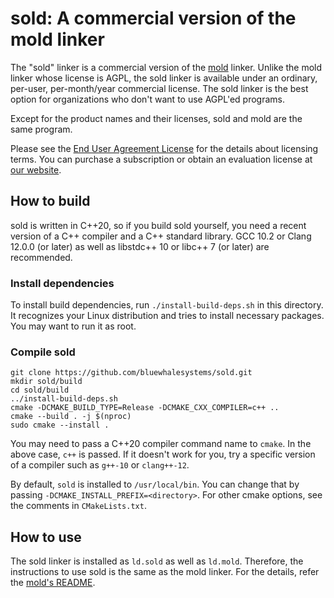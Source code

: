 # sold: A commercial version of the mold linker

The "sold" linker is a commercial version of the
[mold](https://github.com/rui314/mold) linker. Unlike the mold linker whose
license is AGPL, the sold linker is available under an ordinary, per-user,
per-month/year commercial license. The sold linker is the best option for
organizations who don't want to use AGPL'ed programs.

Except for the product names and their licenses, sold and mold are the same
program.

Please see the [End User Agreement License](LICENSE.md) for the details about
licensing terms. You can purchase a subscription or obtain an evaluation
license at [our website](https://bluewhale.systems).

## How to build

sold is written in C++20, so if you build sold yourself, you need a
recent version of a C++ compiler and a C++ standard library. GCC 10.2
or Clang 12.0.0 (or later) as well as libstdc++ 10 or libc++ 7 (or
later) are recommended.

### Install dependencies

To install build dependencies, run `./install-build-deps.sh` in this
directory. It recognizes your Linux distribution and tries to install
necessary packages. You may want to run it as root.

### Compile sold

```shell
git clone https://github.com/bluewhalesystems/sold.git
mkdir sold/build
cd sold/build
../install-build-deps.sh
cmake -DCMAKE_BUILD_TYPE=Release -DCMAKE_CXX_COMPILER=c++ ..
cmake --build . -j $(nproc)
sudo cmake --install .
```

You may need to pass a C++20 compiler command name to `cmake`.
In the above case, `c++` is passed. If it doesn't work for you,
try a specific version of a compiler such as `g++-10` or `clang++-12`.

By default, `sold` is installed to `/usr/local/bin`. You can change
that by passing `-DCMAKE_INSTALL_PREFIX=<directory>`. For other cmake
options, see the comments in `CMakeLists.txt`.

## How to use

The sold linker is installed as `ld.sold` as well as `ld.mold`. Therefore,
the instructions to use sold is the same as the mold linker. For the details,
refer the [mold's README](https://github.com/rui314/mold).
